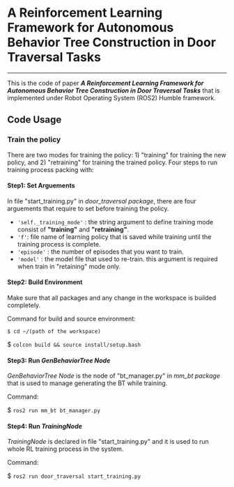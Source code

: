 # A Reinforcement Learning Framework for Autonomous Behavior Tree Construction in Door Traversal Tasks
---
This is the code of paper _**A Reinforcement Learning Framework for Autonomous Behavior Tree Construction in Door Traversal Tasks**_ that is implemented under Robot Operating System (ROS2) Humble framework.

## Code Usage

### Train the policy

There are two modes for training the policy: 1) "training" for training the new policy, and 2) "retraining" for training the trained policy. Four steps to run training process packing with:

#### **Step1**: Set Arguements
In file "start_training.py" in _door_traversal package_, there are four arguements that require to set before training the policy.
* `'self._training_mode'` : the string argument to define training mode consist of **"training"** and **"retraining"**. 
* `'f'`: file name of learning policy that is saved while training until the training process is complete. 
* `'episode'` : the number of episodes that you want to train. 
* `'model'` : the model file that used to re-train. this argument is required when train in "retaining" mode only. 

#### **Step2**: Build Environment

Make sure that all packages and any change in the workspace is builded completely.

Command for build and source environment: 

```
$ cd ~/(path of the workspace)
```

$ ```colcon build && source install/setup.bash```

#### **Step3**: Run _GenBehaviorTree Node_

_GenBehaviorTree Node_ is the node of "bt_manager.py" in _mm_bt package_ that is used to manage generating the BT while training.

Command:

$ ```ros2 run mm_bt bt_manager.py```

#### **Step4**: Run _TrainingNode_

_TrainingNode_ is declared in file "start_training.py" and it is used to run whole RL training process in the system.

Command:

$ ```ros2 run door_traversal start_training.py```
